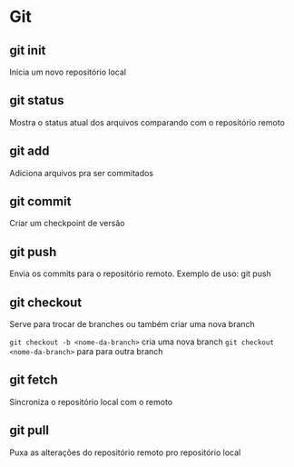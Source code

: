 # Git

## git init

Inicia um novo repositório local

## git status

Mostra o status atual dos arquivos comparando com o repositório remoto

## git add

Adiciona arquivos pra ser commitados

## git commit

Criar um checkpoint de versão

## git push

Envia os commits para o repositório remoto.
Exemplo de uso: git push <origin> <nome-da-branch>

## git checkout

Serve para trocar de branches ou também criar uma nova branch

`git checkout -b <nome-da-branch>` cria uma nova branch
`git checkout <nome-da-branch>` para para outra branch

## git fetch

Sincroniza o repositório local com o remoto

## git pull

Puxa as alterações do repositório remoto pro repositório local